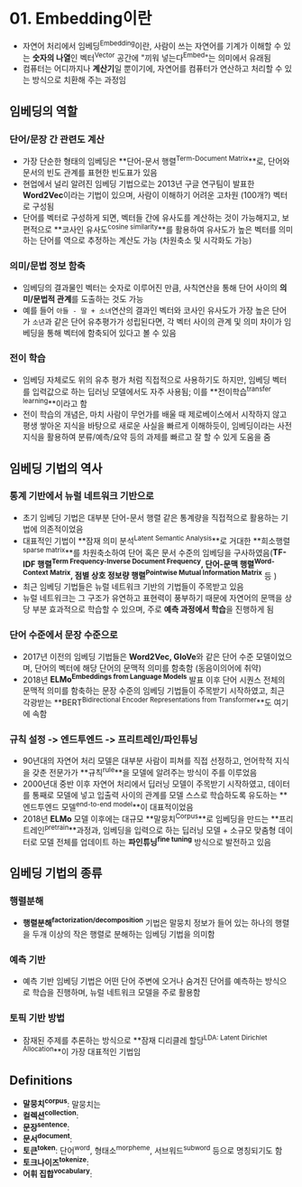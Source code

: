 # 01. Embedding이란

- 자연어 처리에서 임베딩<sup>Embedding</sup>이란, 사람이 쓰는 자연어를 기계가 이해할 수 있는 **숫자의 나열**인 벡터<sup>Vector</sup> 공간에 "끼워 넣는다<sup>Embed</sup>"는 의미에서 유래됨
- 컴퓨터는 어디까지나 **계산기**일 뿐이기에, 자연어를 컴퓨터가 연산하고 처리할 수 있는 방식으로 치환해 주는 과정임

## 임베딩의 역할

### 단어/문장 간 관련도 계산

- 가장 단순한 형태의 임베딩은 **단어-문서 행렬<sup>Term-Document Matrix</sup>**로, 단어와 문서의 빈도 관계를 표현한 빈도표가 있음
- 현업에서 널리 알려진 임베딩 기법으로는 2013년 구글 연구팀이 발표한 **Word2Vec**이라는 기법이 있으며, 사람이 이해하기 어려운 고차원 (100개?) 벡터로 구성됨
- 단어를 벡터로 구성하게 되면, 벡터들 간에 유사도를 계산하는 것이 가능해지고, 보편적으로 **코사인 유사도<sup>cosine similarity</sup>**를 활용하여 유사도가 높은 벡터를 의미하는 단어를 역으로 추정하는 계산도 가능 (차원축소 및 시각화도 가능)

### 의미/문법 정보 함축

- 임베딩의 결과물인 벡터는 숫자로 이루어진 만큼, 사칙연산을 통해 단어 사이의 **의미/문법적 관계**를 도출하는 것도 가능
- 예를 들어 `아들 - 딸 + 소녀`연산의 결과인 벡터와 코사인 유사도가 가장 높은 단어가 `소년`과 같은 단어 유추평가가 성립된다면, 각 벡터 사이의 관계 및 의미 차이가 임베딩을 통해 벡터에 함축되어 있다고 볼 수 있음

### 전이 학습

- 임베딩 자체로도 위의 유추 평가 처럼 직접적으로 사용하기도 하지만, 임베딩 벡터를 입력값으로 하는 딥러닝 모델에서도 자주 사용됨; 이를 **전이학습<sup>transfer learning</sup>**이라고 함
- 전이 학습의 개념은, 마치 사람이 무언가를 배울 때 제로베이스에서 시작하지 않고 평생 쌓아온 지식을 바탕으로 새로운 사실을 빠르게 이해하듯이, 임베딩이라는 사전 지식을 활용하여 분류/예측/요약 등의 과제를 빠르고 잘 할 수 있게 도움을 줌

## 임베딩 기법의 역사

### 통계 기반에서 뉴럴 네트워크 기반으로

- 초기 임베딩 기법은 대부분 단어-문서 행렬 같은 통계량을 직접적으로 활용하는 기법에 의존적이었음
- 대표적인 기법이 **잠재 의미 분석<sup>Latent Semantic Analysis</sup>**로 거대한 **희소행렬<sup>sparse matrix</sup>**를 차원축소하여 단어 혹은 문서 수준의 임베딩을 구사하였음(**TF-IDF 행렬<sup>Term Frequency-Inverse Document Frequency</sup>, 단어-문맥 행렬<sup>Word-Context Matrix</sup>, 점별 상호 정보량 행렬<sup>Pointwise Mutual Information Matrix</sup>** 등 )
- 최근 임베딩 기법들은 뉴럴 네트워크 기반의 기법들이 주목받고 있음
- 뉴럴 네트워크는 그 구조가 유연하고 표현력이 풍부하기 때문에 자연어의 문맥을 상당 부분 효과적으로 학습할 수 있으며, 주로 **예측 과정에서 학습**을 진행하게 됨

### 단어 수준에서 문장 수준으로

- 2017년 이전의 임베딩 기법들은 **Word2Vec, GloVe**와 같은 단어 수준 모델이었으며, 단어의 벡터에 해당 단어의 문맥적 의미를 함축함 (동음이의어에 취약)
- 2018년 **ELMo<sup>Embeddings from Language Models</sup>** 발표 이후 단어 시퀀스 전체의 문맥적 의미를 함축하는 문장 수준의 임베딩 기법들이 주목받기 시작하였고, 최근 각광받는 **BERT<sup>Bidirectional Encoder Representations from Transformer</sup>**도 여기에 속함

### 규칙  설정 -> 엔드투엔드 -> 프리트레인/파인튜닝

- 90년대의 자연어 처리 모델은 대부분 사람이 피쳐를 직접 선정하고, 언어학적 지식을 갖춘 전문가가 **규칙<sup>rule</sup>**을 모델에 알려주는 방식이 주를 이루었음
- 2000년대 중반 이후 자연어 처리에서 딥러닝 모델이 주목받기 시작하였고, 데이터를 통째로 모델에 넣고 입출력 사이의 관계를 모델 스스로 학습하도록 유도하는 **엔드투엔드 모델<sup>end-to-end model</sup>**이 대표적이었음
- 2018년 **ELMo** 모델 이후에는 대규모 **말뭉치<sup>Corpus</sup>**로 임베딩을 만드는 **프리트레인<sup>pretrain</sup>**과정과, 임베딩을 입력으로 하는 딥러닝 모델 + 소규모 맞춤형 데이터로 모델 전체를 업데이트 하는 **파인튜닝<sup>fine tuning</sup>** 방식으로 발전하고 있음

## 임베딩 기법의 종류

### 행렬분해

- **행렬분해<sup>factorization/decomposition</sup>** 기법은 말뭉치 정보가 들어 있는 하나의 행렬을 두개 이상의 작은 행렬로 분해하는 임베딩 기법을 의미함

### 예측 기반

- 예측 기반 임베딩 기법은 어떤 단어 주변에 오거나 숨겨진 단어를 예측하는 방식으로 학습을 진행하며, 뉴럴 네트워크 모델을 주로 활용함

### 토픽 기반 방법

- 잠재된 주제를 추론하는 방식으로 **잠재 디리클레 할당<sup>LDA: Latent Dirichlet Allocation</sup>**이 가장 대표적인 기법임

## Definitions

- **말뭉치<sup>corpus</sup>**: 말뭉치는
- **컬렉션<sup>collection</sup>**:
- **문장<sup>sentence</sup>**:
- **문서<sup>document</sup>**:
- **토큰<sup>token</sup>**: 단어<sup>word</sup>, 형태소<sup>morpheme</sup>, 서브워드<sup>subword</sup> 등으로 명칭되기도 함
- **토크나이즈<sup>tokenize</sup>**:
- **어휘 집합<sup>vocabulary</sup>**: